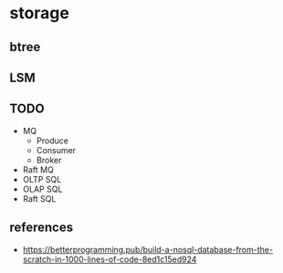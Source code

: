 # storage

## btree

## LSM

## TODO

- MQ
  - Produce
  - Consumer
  - Broker
- Raft MQ
- OLTP SQL
- OLAP SQL
- Raft SQL

## references

- https://betterprogramming.pub/build-a-nosql-database-from-the-scratch-in-1000-lines-of-code-8ed1c15ed924